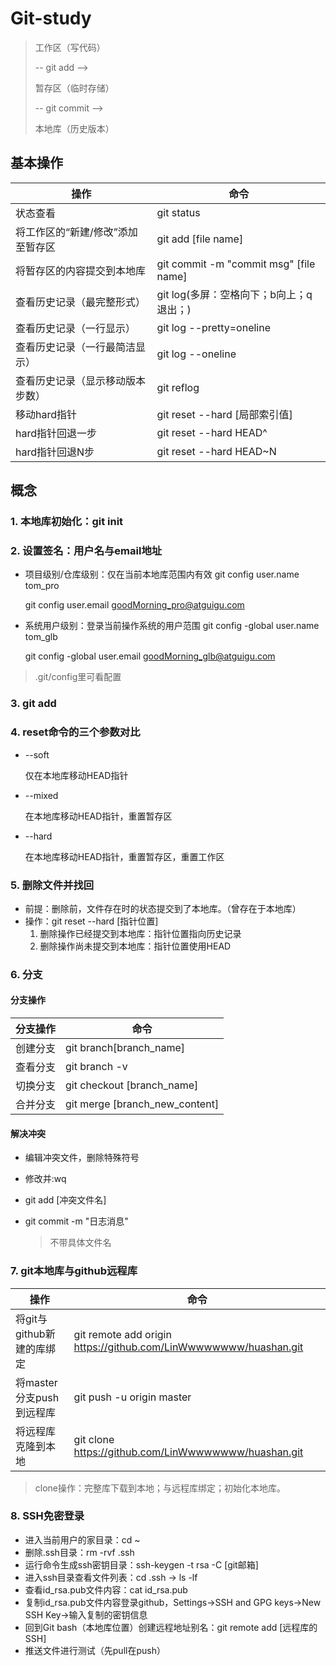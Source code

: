 # Git-study

> 工作区（写代码） 
>
> -- git add -->
>
> 暂存区（临时存储） 
>
> -- git commit -->
>
> 本地库（历史版本）

## 基本操作

| 操作                              | 命令                                    |
| --------------------------------- | --------------------------------------- |
| 状态查看                          | git status                              |
| 将工作区的“新建/修改”添加至暂存区 | git add [file name]                     |
| 将暂存区的内容提交到本地库        | git commit -m "commit msg" [file name]  |
| 查看历史记录（最完整形式）        | git log(多屏：空格向下；b向上；q退出；) |
| 查看历史记录（一行显示）          | git log --pretty=oneline                |
| 查看历史记录（一行最简洁显示）    | git log --oneline                       |
| 查看历史记录（显示移动版本步数）  | git reflog                              |
| 移动hard指针                      | git reset --hard [局部索引值]           |
| hard指针回退一步                  | git reset --hard HEAD^                  |
| hard指针回退N步                   | git reset --hard HEAD~N                 |

## 概念

### 1. 本地库初始化：git init

### 2. 设置签名：用户名与email地址

- 项目级别/仓库级别：仅在当前本地库范围内有效
  git config user.name tom_pro

  git config user.email goodMorning_pro@atguigu.com

- 系统用户级别：登录当前操作系统的用户范围
  git config -global user.name tom_glb

  git config -global user.email goodMorning_glb@atguigu.com

> .git/config里可看配置 

### 3. git add <file>

### 4. reset命令的三个参数对比

* --soft

  仅在本地库移动HEAD指针

* --mixed

  在本地库移动HEAD指针，重置暂存区

* --hard

  在本地库移动HEAD指针，重置暂存区，重置工作区

### 5. 删除文件并找回

* 前提：删除前，文件存在时的状态提交到了本地库。（曾存在于本地库）
* 操作：git reset --hard [指针位置]
  1. 删除操作已经提交到本地库：指针位置指向历史记录
  2. 删除操作尚未提交到本地库：指针位置使用HEAD

### 6. 分支

#### 分支操作

| 分支操作 | 命令                           |
| -------- | ------------------------------ |
| 创建分支 | git branch[branch_name]        |
| 查看分支 | git branch -v                  |
| 切换分支 | git checkout [branch_name]     |
| 合并分支 | git merge [branch_new_content] |

#### 解决冲突

* 编辑冲突文件，删除特殊符号

* 修改并:wq

* git add [冲突文件名]

* git commit -m "日志消息"

  > 不带具体文件名

### 7. git本地库与github远程库

| 操作                      | 命令                                                         |
| ------------------------- | ------------------------------------------------------------ |
| 将git与github新建的库绑定 | git remote add origin https://github.com/LinWwwwwwww/huashan.git |
| 将master分支push到远程库  | git push -u origin master                                    |
| 将远程库克隆到本地        | git clone https://github.com/LinWwwwwwww/huashan.git         |

> clone操作：完整库下载到本地；与远程库绑定；初始化本地库。

### 8. SSH免密登录

* 进入当前用户的家目录：cd ~
* 删除.ssh目录：rm -rvf .ssh
* 运行命令生成ssh密钥目录：ssh-keygen -t rsa -C [git邮箱]
* 进入ssh目录查看文件列表：cd .ssh  ->  ls -lf
* 查看id_rsa.pub文件内容：cat id_rsa.pub
* 复制id_rsa.pub文件内容登录github，Settings->SSH and GPG keys->New SSH Key->输入复制的密钥信息
* 回到Git bash（本地库位置）创建远程地址别名：git remote add [远程库的SSH]
* 推送文件进行测试（先pull在push）


